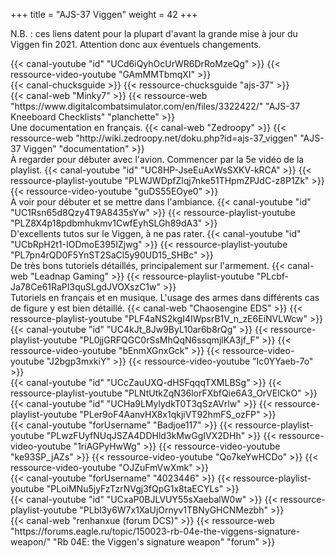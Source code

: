 +++
title = "AJS-37 Viggen"
weight = 42
+++

N.B. : ces liens datent pour la plupart d'avant la grande mise à jour du Viggen fin 2021. Attention donc aux éventuels changements.

<div class="contenu"> <!-- le hangar de Sklang //-->
{{< canal-youtube "id" "UCd6iQyhOcUrWR6DrRoMzeQg" >}}
{{< ressource-video-youtube "GAmMMTbmqXI" >}}
</div>

<div class="contenu"> <!-- Chuck's guide //-->
{{< canal-chucksguide >}}
{{< ressource-chucksguide "ajs-37" >}}
</div>

<div class="contenu de_qualite"> <!-- Minky7 //-->
{{< canal-web "Minky7" >}}
{{< ressource-web "https://www.digitalcombatsimulator.com/en/files/3322422/" "AJS-37 Kneeboard Checklists" "planchette" >}}
</div>

<div class="contenu de_qualite">
Une documentation en français.
{{< canal-web "Zedroopy" >}}
{{< ressource-web "http://wiki.zedroopy.net/doku.php?id=ajs-37_viggen" "AJS-37 Viggen" "documentation" >}}
</div>

<div class="contenu de_qualite"> <!-- TrakDah //-->
À regarder pour débuter avec l'avion. Commencer par la 5e vidéo de la playlist.
{{< canal-youtube "id" "UC8HP-JseEuAxWsSXKV-kRCA" >}}
{{< ressource-playlist-youtube "PLWJWDpfZlqj7nke51THpmZPJdC-z8P1Zk" >}}
{{< ressource-video-youtube "guDS55EOye0" >}}
</div>

<div class="contenu"> <!-- Saker chez Spudknocker //-->
À voir pour débuter et se mettre dans l'ambiance.
{{< canal-youtube "id" "UC1Rsn65d8Qzy4T9A8435sYw" >}}
{{< ressource-playlist-youtube "PLZ8X4p18pdbmhukmv1CwfEyhSLGh89dA3" >}}
</div>

<div class="contenu de_qualite"> <!-- clubby37 //-->
D'excellents tutos sur le Viggen, à ne pas rater.
{{< canal-youtube "id" "UCbRpH2t1-IODmoE395IZjwg" >}}
{{< ressource-playlist-youtube "PL7pn4rQD0F5YnST2SaCl5y90UD15_SHBc" >}}
</div>

<div class="contenu de_qualite">
De très bons tutoriels détaillés, principalement sur l'armement.
{{< canal-web "Leadnap Gaming" >}}
{{< ressource-playlist-youtube "PLcbf-Ja78Ce61RaPI3quSLgdJVOXszC1w" >}}
</div>

<div class="contenu">
Tutoriels en français et en musique. L'usage des armes dans différents cas de figure y est bien détaillé.
{{< canal-web "Chaosengine EDS" >}}
{{< ressource-playlist-youtube "PLF4aNS2kgI4IWpsrB1V_n_zE6EiNVLWcw" >}}
</div>

<div class="contenu"> <!-- Iain Christie / Sidekick65 //-->
{{< canal-youtube "id" "UC4kJt_8Jw9ByL10ar6b8rQg" >}}
{{< ressource-playlist-youtube "PL0jjGRFQGC0rSsMhQqN6ssqmjlKA3jf_F" >}}
{{< ressource-video-youtube "bEnmXGnxGck" >}}
{{< ressource-video-youtube "J2bgp3mxkiY" >}}
{{< ressource-video-youtube "Ic0YYaeb-7o" >}}
</div>

<div class="contenu"> <!-- CasmoTV//-->
{{< canal-youtube "id" "UCcZauUXQ-dHSFqqqTXMLBSg" >}}
{{< ressource-playlist-youtube "PLNtUtkZqN36lorFXbfQie6A3_OrVElCkO" >}}
</div>

<div class="contenu"> <!-- Matt Waggner //-->
{{< canal-youtube "id" "UCHa9LMylydkT0T3qSzAVrlw" >}}
{{< ressource-playlist-youtube "PLer9oF4AanvHX8x1qkjiVT92hmFS_ozFP" >}}
</div>

<div class="contenu">
{{< canal-youtube "forUsername" "Badjoe117" >}}
{{< ressource-playlist-youtube "PLwzFUyfNUqJSZA4DDHld3kMwGgIVX2DHh" >}}
{{< ressource-video-youtube "1riAGPyHwWg" >}}
{{< ressource-video-youtube "ke93SP_jAZs" >}}
{{< ressource-video-youtube "Qo7keYwHCDo" >}}
{{< ressource-video-youtube "OJZuFmVwXmk" >}}
</div>

<div class="contenu"> <!-- Bunyap Sims //-->
{{< canal-youtube "forUsername" "4023446" >}}
{{< ressource-playlist-youtube "PLoiMNu5jyFzTzrNVgj3fQpG1x8taECYLs" >}}
</div>

<div class="contenu"> <!-- FlightSimFan //-->
{{< canal-youtube "id" "UCxaP0BJLVUY55sXaebalW0w" >}}
{{< ressource-playlist-youtube "PLbl3y6W7x1XaUjOrnyv1TBNyGHCNMezbh" >}}
</div>

<div class="contenu">
{{< canal-web "renhanxue (forum DCS)" >}}
{{< ressource-web "https://forums.eagle.ru/topic/150023-rb-04e-the-viggens-signature-weapon/" "Rb 04E: the Viggen's signature weapon" "forum" >}}
</div>
